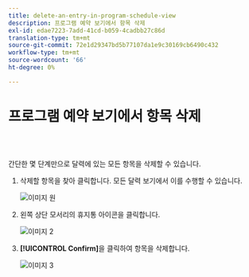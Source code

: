 ```yaml
---
title: delete-an-entry-in-program-schedule-view
description: 프로그램 예약 보기에서 항목 삭제
exl-id: edae7223-7add-41cd-b059-4cadbb27c86d
translation-type: tm+mt
source-git-commit: 72e1d29347bd5b77107da1e9c30169cb6490c432
workflow-type: tm+mt
source-wordcount: '66'
ht-degree: 0%

---
```


# 프로그램 예약 보기에서 항목 삭제

<br> 

간단한 몇 단계만으로 달력에 있는 모든 항목을 삭제할 수 있습니다.

1. 삭제할 항목을 찾아 클릭합니다. 모든 달력 보기에서 이를 수행할 수 있습니다.

   ![이미지 원](/help/sky/assets/program-schedule-view/delete-an-entry-in-program-schedule-view/delete-an-entry-in-program-schedule-view-1.png)

1. 왼쪽 상단 모서리의 휴지통 아이콘을 클릭합니다.

   ![이미지 2](/help/sky/assets/program-schedule-view/delete-an-entry-in-program-schedule-view/delete-an-entry-in-program-schedule-view-2.png)

1. **[!UICONTROL Confirm]**&#x200B;을 클릭하여 항목을 삭제합니다.

   ![이미지 3](/help/sky/assets/program-schedule-view/delete-an-entry-in-program-schedule-view/delete-an-entry-in-program-schedule-view-3.png)
